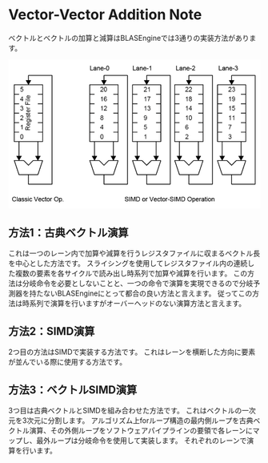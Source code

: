 # Vector-Vector Addition Note

ベクトルとベクトルの加算と減算はBLASEngineでは3通りの実装方法があります。


<div align="center">
  <img src="https://github.com/IAMAl/BLASEngine/blob/main/notes/ExecConcept/figures/VectorOp.png"
       alt="HTML image alt text"
       title="Vector Additon"
       width="600px"
  />
</div>

## 方法1：古典ベクトル演算

これは一つのレーン内で加算や減算を行うレジスタファイルに収まるベクトル長を中心とした方法です。
スライシングを使用してレジスタファイル内の連続した複数の要素を各サイクルで読み出し時系列で加算や減算を行います。
この方法は分岐命令を必要としないことと、一つの命令で演算を実現できるので分岐予測器を持たないBLASEngineにとって都合の良い方法と言えます。
従ってこの方法は時系列で演算を行いますがオーバーヘッドのない演算方法と言えます。

## 方法2：SIMD演算

2つ目の方法はSIMDで実装する方法です。
これはレーンを横断した方向に要素が並んでいる際に使用する方法です。

## 方法3：ベクトルSIMD演算

3つ目は古典ベクトルとSIMDを組み合わせた方法です。
これはベクトルの一次元を3次元に分割します。
アルゴリズム上forループ構造の最内側ループを古典ベクトル演算、その外側ループをソフトウェアパイプラインの要領で各レーンにマップし、最外ループは分岐命令を使用して実装します。
それぞれのレーンで演算を行います。